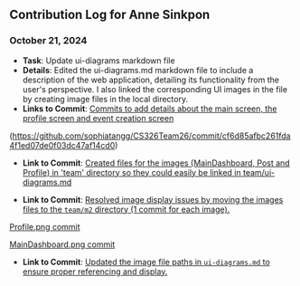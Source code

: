 ## Contribution Log for Anne Sinkpon

### October 21, 2024
- **Task**: Update ui-diagrams markdown file 
- **Details**: Edited the ui-diagrams.md markdown file to include a description of the web application, detailing its functionality from the user's perspective. I also linked the corresponding UI images in the file by creating image files in the local directory.
- **Links to Commit**: [Commits to add details about the main screen, the profile screen and event creation screen](https://github.com/sophiatangg/CS326Team26/commit/37624c35e02c695d473b8093d3c98d014fbb783e)

(https://github.com/sophiatangg/CS326Team26/commit/cf6d85afbc261fda4f1ed07de0f03dc47af14cd0)

- **Link to Commit**: [Created files for the images (MainDashboard, Post and Profile) in 'team' directory so they could easily be linked in team/ui-diagrams.md](https://github.com/sophiatangg/CS326Team26/commit/8819766545965c269c54a7d9a8043827d8b3589a)

- **Link to Commit**: [Resolved image display issues by moving the images files to the `team/m2` directory (1 commit for each image).](https://github.com/sophiatangg/CS326Team26/commit/2a19df3075743f73fb67cd4c3020d5b9388cdeab)

[Profile.png commit](https://github.com/sophiatangg/CS326Team26/commit/9b286f437db54a94d0e23911592096d7dda47a34)

[MainDashboard.png commit](https://github.com/sophiatangg/CS326Team26/commit/95fe25dc8ebaa667d0d9d70936345a9db1b667c1)

- **Link to Commit**: [Updated the image file paths in `ui-diagrams.md` to ensure proper referencing and display.](https://github.com/sophiatangg/CS326Team26/commit/effc6a7111f80f2eaa48261caa94097c8c6d800b)
